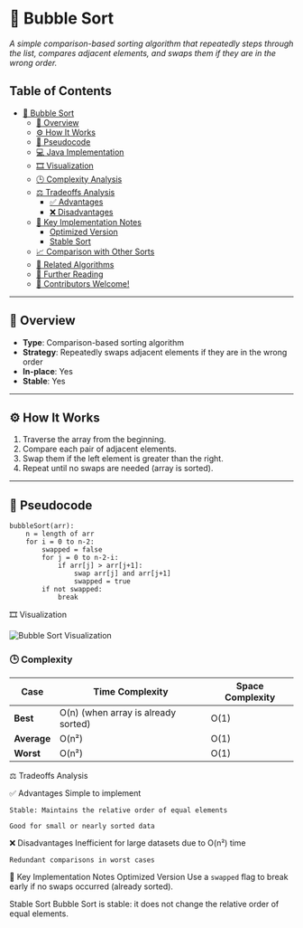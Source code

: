 # 🫧 Bubble Sort

*A simple comparison-based sorting algorithm that repeatedly steps through the list, compares adjacent elements, and swaps them if they are in the wrong order.*

## Table of Contents
- [🫧 Bubble Sort](#-bubble-sort)
  - [📖 Overview](#-overview)
  - [⚙️ How It Works](#️-how-it-works)
  - [🔁 Pseudocode](#-pseudocode)
  - [💻 Java Implementation](#-java-implementation)
  - [🎞️ Visualization](#-visualization)
  - [🕒 Complexity Analysis](#-complexity-analysis)
  - [⚖️ Tradeoffs Analysis](#️-tradeoffs-analysis)
    - [✅ Advantages](#-advantages)
    - [❌ Disadvantages](#-disadvantages)
  - [🧠 Key Implementation Notes](#-key-implementation-notes)
    - [Optimized Version](#optimized-version)
    - [Stable Sort](#stable-sort)
  - [📈 Comparison with Other Sorts](#-comparison-with-other-sorts)
  - [🔗 Related Algorithms](#-related-algorithms)
  - [🚀 Further Reading](#-further-reading)
  - [👥 Contributors Welcome!](#-contributors-welcome)

---

## 📖 Overview

- **Type**: Comparison-based sorting algorithm
- **Strategy**: Repeatedly swaps adjacent elements if they are in the wrong order
- **In-place**: Yes
- **Stable**: Yes

---

## ⚙️ How It Works

1. Traverse the array from the beginning.
2. Compare each pair of adjacent elements.
3. Swap them if the left element is greater than the right.
4. Repeat until no swaps are needed (array is sorted).

---

## 🔁 Pseudocode

```pseudo
bubbleSort(arr):
    n = length of arr
    for i = 0 to n-2:
        swapped = false
        for j = 0 to n-2-i:
            if arr[j] > arr[j+1]:
                swap arr[j] and arr[j+1]
                swapped = true
        if not swapped:
            break
```

🎞️ Visualization

![Bubble Sort Visualization](https://upload.wikimedia.org/wikipedia/commons/c/c8/Bubble-sort-example-300px.gif)


### 🕒 Complexity

| Case        | Time Complexity | Space Complexity |
|-----------------|-----------------|------------------|
| **Best** | O(n) (when array is already sorted)        | O(1)             |
| **Average**   | O(n²)            | O(1)             |
| **Worst**   | O(n²)            | O(1)             |


⚖️ Tradeoffs Analysis

  ✅ Advantages
    Simple to implement

    Stable: Maintains the relative order of equal elements

    Good for small or nearly sorted data

  ❌ Disadvantages
    Inefficient for large datasets due to O(n²) time

    Redundant comparisons in worst cases

🧠 Key Implementation Notes
Optimized Version
  Use a `swapped` flag to break early if no swaps occurred (already sorted).

Stable Sort
Bubble Sort is stable: it does not change the relative order of equal elements.

